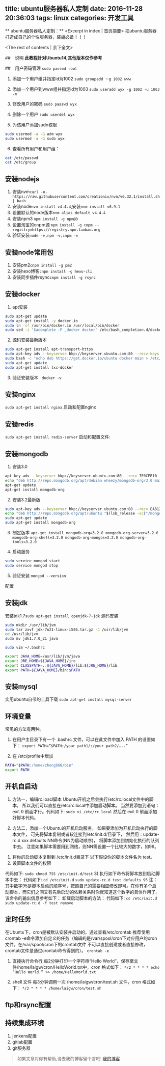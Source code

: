 title: ubuntu服务器私人定制
date: 2016-11-28 20:36:03
tags: linux
categories: 开发工具
---
** ubuntu服务器私人定制：** <Excerpt in index | 首页摘要>
把ubuntu服务器打造成自己的个性服务器，装逼必备！！！
<!-- more -->
<The rest of contents | 余下全文>

##　说明
**此教程针对Ubuntu14,其他版本仅作参考**

##　用户密码管理
`sudo passwd root`
1. 添加一个用户组并指定id为1002
`sudo groupadd －g 1002 www`
2. 添加一个用户到www组并指定id为1003
`sudo useradd wyx -g 1002 -u 1003 -m`

3. 修改用户的密码
`sudo passwd wyx`
4. 删除一个用户
`sudo userdel wyx`

5. 为该用户添加sudo权限

```bash
sudo usermod -a -G adm wyx
sudo usermod -a -G sudo wyx
```

6. 查看所有用户和用户组：
```bash
cat /etc/passwd
cat /etc/group
```
## 安装nodejs
1. 安装nvm`curl -o- https://raw.githubusercontent.com/creationix/nvm/v0.32.1/install.sh | bash`
2. 安装node`nvm install v4.4.4`,安装`nvm install v6.9.1`
3. 设置默认的node版本`nvm alias default v4.4.4`
4. 安装npm3  `npm install -g npm@3`
5. 设置淘宝的cnpm源  `npm install -g cnpm --registry=https://registry.npm.taobao.org`
6. 验证安装`node -v,npm -v,cnpm -v`
## 安装node常用包
1. 安装pm2`cnpm install -g pm2`
2. 安装hexo博客`cnpm install -g hexo-cli`
3. 安装同步插件rsync`cnpm install -g rsync`

## 安装docker
1. apt安装

```bash
sudo apt-get update
sudo apt-get install -y docker.io
sudo ln -sf /usr/bin/docker.io /usr/local/bin/docker
sudo sed -i '$acomplete -F _docker docker' /etc/bash_completion.d/docker.io
```

2. 源码安装最新版本

```bash
sudo apt-get install apt-transport-https
sudo apt-key adv --keyserver hkp://keyserver.ubuntu.com:80 --recv-keys 36A1D7869245C8950F966E92D8576A8BA88D21E9
sudo bash -c "echo deb https://get.docker.io/ubuntu docker main > /etc/apt/sources.list.d/docker.list"
sudo apt-get update
sudo apt-get install lxc-docker
```

3. 验证安装版本
` docker -v`

## 安装nginx
`sudo apt-get install nginx`
启动和配置nginx
## 安装redis
`sudo apt-get install redis-server`
启动和配置文件:
## 安装mongodb
1. 安装3.0

```bash
apt-key adv --keyserver hkp://keyserver.ubuntu.com:80 --recv 7F0CEB10
echo "deb http://repo.mongodb.org/apt/debian wheezy/mongodb-org/3.0 main" | sudo tee /etc/apt/sources.list.d/mongodb-org-3.0.list
apt-get update  
apt-get install mongodb-org
```

2. 安装3.2最新版

```bash
sudo apt-key adv --keyserver hkp://keyserver.ubuntu.com:80 --recv EA312927
echo "deb http://repo.mongodb.org/apt/ubuntu "$(lsb_release -sc)"/mongodb-org/3.2 multiverse" | sudo tee /etc/apt/sources.list.d/mongodb.list
sudo apt-get update
sudo apt-get install mongodb-org
```

3. 制定版本
`apt-get install mongodb-org=3.2.0 mongodb-org-server=3.2.0 mongodb-org-shell=3.2.0 mongodb-org-mongos=3.2.0 mongodb-org-tools=3.2.0`

4. 启动服务

```bash
sudo service mongod start
sudo service mongod stop
```

5. 验证安装
`mongod --version`

配置

## 安装jdk
安装jdk1.7`sudo apt-get install openjdk-7-jdk`
源码安装

```bash
sudo mkdir /usr/lib/jvm
sudo tar zxvf jdk-7u21-linux-i586.tar.gz -C /usr/lib/jvm
cd /usr/lib/jvm
sudo mv jdk1.7.0_21 java

sudo vim ~/.bashrc

export JAVA_HOME=/usr/lib/jvm/java
export JRE_HOME=${JAVA_HOME}/jre  
export CLASSPATH=.:${JAVA_HOME}/lib:${JRE_HOME}/lib  
export PATH=${JAVA_HOME}/bin:$PATH  
```
## 安装mysql
实用ubuntu自带的工具下载
`sudo apt-get install mysql-server`

## 环境变量
常见的方法有两种。

1. 在用户主目录下有一个 .bashrc 文件，可以在此文件中加入 PATH 的设置如下： 
`export PATH=”$PATH:/your path1/:/your path2/…..” `

2. 在 /etc/profile中增加
```bash
PATH="$PATH:/home/zhengb66/bin" 
export PATH
``` 

## 开机自启动
1. 方法一，编辑rc.loacl脚本
Ubuntu开机之后会执行/etc/rc.local文件中的脚本，
所以我们可以直接在/etc/rc.local中添加启动脚本。
当然要添加到语句：exit 0 前面才行。代码如下:
`sudo vi /etc/rc.local`
然后在 exit 0 前面添加好脚本代码。

2. 方法二，添加一个Ubuntu的开机启动服务。
如果要添加为开机启动执行的脚本文件，
可先将脚本复制或者软连接到/etc/init.d/目录下，
然后用：update-rc.d xxx defaults NN命令(NN为启动顺序)，
将脚本添加到初始化执行的队列中去。
注意如果脚本需要用到网络，则NN需设置一个比较大的数字，如99。
1) 将你的启动脚本复制到 /etc/init.d目录下
 以下假设你的脚本文件名为 test。
2) 设置脚本文件的权限

代码如下:
`sudo chmod 755 /etc/init.d/test`
3) 执行如下命令将脚本放到启动脚本中去：
代码如下:
`cd /etc/init.d`  `sudo update-rc.d test defaults 95`
 注：其中数字95是脚本启动的顺序号，按照自己的需要相应修改即可。在你有多个启动脚本，而它们之间又有先后启动的依赖关系时你就知道这个数字的具体作用了。该命令的输出信息参考如下：
卸载启动脚本的方法：
代码如下:
`cd /etc/init.d`
`sudo update-rc.d -f test remove`

## 定时任务
在Ubuntu下，cron是被默认安装并启动的。通过查看/etc/crontab
推荐使用crontab -e命令添加自定义的任务（编辑的是/var/spool/cron下对应用户的cron文件，在/var/spool/cron下的crontab文件 不可以直接创建或者直接修改，crontab文件是通过crontab命令得到的）。
`crontab -e`

1. 直接执行命令行
每2分钟打印一个字符串“Hello World”，保存至文件/home/laigw/cron/HelloWorld.txt中，cron 格式如下：
`*/2 * * * * echo “Hello World.” >> /home/HelloWorld.txt`

2. shell 文件
每3分钟调用一次 /home/laigw/cron/test.sh 文件，cron 格式如下：
`*/3 * * * * /home/laigw/cron/test.sh`
## ftp和rsync配置

## 持续集成环境
1. jenkens配置
2. gitlab配置
3. git服务器

> 如果文章对你有帮助,请去我的博客留个言吧! [我的博客][1]

[1]: http://geeksblog.cc
